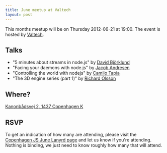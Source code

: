 ```yaml
---
title: June meetup at Valtech
layout: post
---
```


This months meetup will be on Thursday 2012-06-21 at 19:00. The event is hosted by [Valtech](http://valtech.dk).


## Talks

* "5 minutes about streams in node.js" by [David Björklund](http://davidbjorklund.se)
* "Facing your daemons with node.js" by [Jacob Andresen](http://twitter.com/jacobandresen) 
* "Controlling the world with nodejs" by [Camilo Tapia](http://www.onezerozeroone.com)
* "The 3D engine series (part 1)" by [Richard Olsson](http://richardolsson.se)

## Where?

[Kanonbådsvej 2, 1437 Copenhagen K](http://maps.google.com/maps?q=Kanonb%C3%A5dsvej+2,+Copenhagen,+Denmark&hl=en&ie=UTF8&sll=55.679351,12.606425&sspn=0.011614,0.033023)

## RSVP

To get an indication of how many are attending, please visit the [Copenhagen JS June Lanyrd page](http://lanyrd.com/2012/copenhagenjs-juni-2011/) and let us know if you're attending. Nothing is binding, we just need to know roughly how many that will attend.
